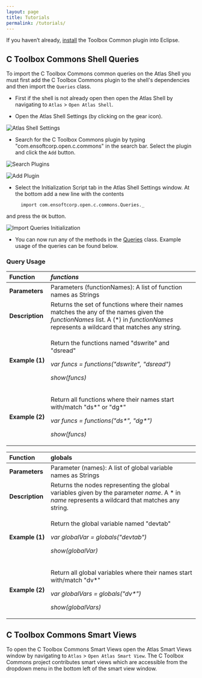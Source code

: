 ```yaml
---
layout: page
title: Tutorials
permalink: /tutorials/
---
```


If you haven’t already, [install](/c-toolbox-commons/install) the Toolbox Common plugin into Eclipse.

## C Toolbox Commons Shell Queries
To import the C Toolbox Commons common queries on the Atlas Shell you must first add the C Toolbox Commons plugin to the shell's dependencies and then import the `Queries` class.

- First if the shell is not already open then open the Atlas Shell by navigating to `Atlas` &gt; `Open Atlas Shell`.

- Open the Atlas Shell Settings (by clicking on the gear icon).

![Atlas Shell Settings](../images/tutorials/shell_settings.png)

- Search for the C Toolbox Commons plugin by typing "com.ensoftcorp.open.c.commons" in the search bar. Select the plugin and click the `Add` button.

![Search Plugins](../images/tutorials/search_plugins.png)

![Add Plugin](../images/tutorials/add_plugin.png)

- Select the Initialization Script tab in the Atlas Shell Settings window. At the bottom add a new line with the contents

        import com.ensoftcorp.open.c.commons.Queries._

and press the `OK` button.

![Import Queries Initialization](../images/tutorials/initialization.png)

- You can now run any of the methods in the [Queries](https://ensoftcorp.github.io/c-toolbox-commons/javadoc/index.html) class. Example usage of the queries can be found below. 

### Query Usage

| **Function**    | *functions*                                                                                                                                                                     |
|:-----------------|:---------------------------------------------------------------------------------------------------------------------------------------------------------------------------------|
| **Parameters**  | Parameters (functionNames): A list of function names as Strings                                                                                                                 |
| **Description** | Returns the set of functions where their names matches the any of the names given the *functionNames* list. A (\*) in *functionNames* represents a wildcard that matches any string. |
| **Example&nbsp;(1)** | <p>Return the functions named "dswrite" and "dsread"</p> <p>*var funcs = functions("dswrite", "dsread")*</p> <p>*show(funcs)*</p> |
| **Example&nbsp;(2)** | <p>Return all functions where their names start with/match "ds\*" or "dg\*"</p> <p>*var funcs = functions("ds\*", "dg\*")*</p> <p>*show(funcs)*</p> |

| **Function**    | globals                                                                                                                                          |
|:-----------------|:--------------------------------------------------------------------------------------------------------------------------------------------------|
| **Parameters**  | Parameter (names): A list of global variable names as Strings                                                                                    |
| **Description** | Returns the nodes representing the global variables given by the parameter *name*. A \* in *name* represents a wildcard that matches any string. |
| **Example&nbsp;(1)** | <p>Return the global variable named "devtab"</p> <p>*var globalVar = globals("devtab")*</p><p>*show(globalVar)*</p> |
| **Example&nbsp;(2)** | <p>Return all global variables where their names start with/match "dv\*"</p> <p>*var globalVars = globals("dv\*")*</p> <p>*show(globalVars)*</p> |

## C Toolbox Commons Smart Views
To open the C Toolbox Commons Smart Views open the Atlas Smart Views window by navigating to `Atlas` &gt; `Open Atlas Smart View`. The C Toolbox Commons project contributes smart views which are accessible from the dropdown menu in the bottom left of the smart view window.

